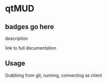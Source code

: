 # qtMUD

badges go here
------

description

link to full documentation

## Usage

Grabbing from git, running, connecting as client